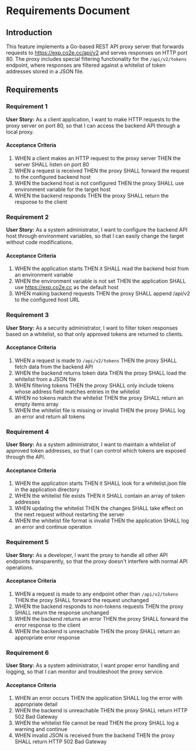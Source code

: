 # Requirements Document

## Introduction

This feature implements a Go-based REST API proxy server that forwards requests to https://exp.co2e.cc/api/v2 and serves responses on HTTP port 80. The proxy includes special filtering functionality for the `/api/v2/tokens` endpoint, where responses are filtered against a whitelist of token addresses stored in a JSON file.

## Requirements

### Requirement 1

**User Story:** As a client application, I want to make HTTP requests to the proxy server on port 80, so that I can access the backend API through a local proxy.

#### Acceptance Criteria

1. WHEN a client makes an HTTP request to the proxy server THEN the server SHALL listen on port 80
2. WHEN a request is received THEN the proxy SHALL forward the request to the configured backend host
3. WHEN the backend host is not configured THEN the proxy SHALL use environment variable for the target host
4. WHEN the backend responds THEN the proxy SHALL return the response to the client

### Requirement 2

**User Story:** As a system administrator, I want to configure the backend API host through environment variables, so that I can easily change the target without code modifications.

#### Acceptance Criteria

1. WHEN the application starts THEN it SHALL read the backend host from an environment variable
2. WHEN the environment variable is not set THEN the application SHALL use https://exp.co2e.cc as the default host
3. WHEN making backend requests THEN the proxy SHALL append /api/v2 to the configured host URL

### Requirement 3

**User Story:** As a security administrator, I want to filter token responses based on a whitelist, so that only approved tokens are returned to clients.

#### Acceptance Criteria

1. WHEN a request is made to `/api/v2/tokens` THEN the proxy SHALL fetch data from the backend API
2. WHEN the backend returns token data THEN the proxy SHALL load the whitelist from a JSON file
3. WHEN filtering tokens THEN the proxy SHALL only include tokens whose address field matches entries in the whitelist
4. WHEN no tokens match the whitelist THEN the proxy SHALL return an empty items array
5. WHEN the whitelist file is missing or invalid THEN the proxy SHALL log an error and return all tokens

### Requirement 4

**User Story:** As a system administrator, I want to maintain a whitelist of approved token addresses, so that I can control which tokens are exposed through the API.

#### Acceptance Criteria

1. WHEN the application starts THEN it SHALL look for a whitelist.json file in the application directory
2. WHEN the whitelist file exists THEN it SHALL contain an array of token addresses
3. WHEN updating the whitelist THEN the changes SHALL take effect on the next request without restarting the server
4. WHEN the whitelist file format is invalid THEN the application SHALL log an error and continue operation

### Requirement 5

**User Story:** As a developer, I want the proxy to handle all other API endpoints transparently, so that the proxy doesn't interfere with normal API operations.

#### Acceptance Criteria

1. WHEN a request is made to any endpoint other than `/api/v2/tokens` THEN the proxy SHALL forward the request unchanged
2. WHEN the backend responds to non-tokens requests THEN the proxy SHALL return the response unchanged
3. WHEN the backend returns an error THEN the proxy SHALL forward the error response to the client
4. WHEN the backend is unreachable THEN the proxy SHALL return an appropriate error response

### Requirement 6

**User Story:** As a system administrator, I want proper error handling and logging, so that I can monitor and troubleshoot the proxy service.

#### Acceptance Criteria

1. WHEN an error occurs THEN the application SHALL log the error with appropriate detail
2. WHEN the backend is unreachable THEN the proxy SHALL return HTTP 502 Bad Gateway
3. WHEN the whitelist file cannot be read THEN the proxy SHALL log a warning and continue
4. WHEN invalid JSON is received from the backend THEN the proxy SHALL return HTTP 502 Bad Gateway